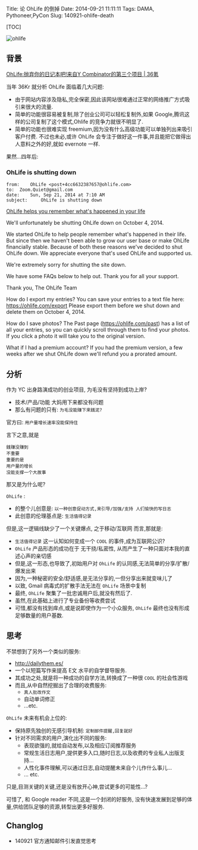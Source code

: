 Title: 论 OhLife 的倒掉
Date: 2014-09-21 11:11:11 
Tags: DAMA, Pythoneer,PyCon
Slug: 140921-ohlife-death

[TOC]

![ohlife](http://a.36krcnd.com/photo/5dfa0868b7808b19b22eb4617a374923.jpg)

## 背景

[OhLife:抛弃你的日记本吧!来自Y Combinator的第三个项目 | 36氪](http://www.36kr.com/p/2934.html)

当年 36Kr 就分析 OhLife 面临着几大问题:

- 由于网站内容涉及隐私,完全保密,因此该网站很难通过正常的网络推广方式吸引来很大的流量. 
- 简单的功能很容易被复制,除了创业公司可以轻松复制外,如果 Google,腾讯这样的公司复制了这个模式,Ohlife 的竞争力就很不明显了. 
- 简单的功能也很难实现 freemium,因为没有什么高级功能可以单独列出来吸引客户付费. 
不过也未必,或许 OhLife 会专注于做好这一件事,并且能把它做得出人意料之外的好,就如 evernote 一样. 


果然...四年后:

### OhLife is shutting down
```
from:    OhLife <post+4cc6632387657@ohlife.com>
to:  Zoom.Quiet@gmail.com
date:    Sun, Sep 21, 2014 at 7:10 AM
subject:     OhLife is shutting down
```

[OhLife helps you remember what's happened in your life](https://ohlife.com/shutdown)


We'll unfortunately be shutting OhLife down on October 4, 2014.

We started OhLife to help people remember what's happened in their life. But since then we haven't been able to grow our user base or make OhLife financially stable. Because of both these reasons we've decided to shut OhLife down. We appreciate everyone that's used OhLife and supported us.

We're extremely sorry for shutting the site down.

We have some FAQs below to help out. Thank you for all your support.

Thank you,
The OhLife Team

How do I export my entries?
You can save your entries to a text file here: https://ohlife.com/export
Please export them before we shut down and delete them on October 4, 2014.

How do I save photos?
The Past page (https://ohlife.com/past) has a list of all your entries, so you can quickly scroll through them to find your photos. If you click a photo it will take you to the original version.

What if I had a premium account?
If you had the premium version, a few weeks after we shut OhLife down we'll refund you a prorated amount.


## 分析

作为 YC 出身路演成功的创业项目,
为毛没有坚持到成功上岸?

- 技术/产品/功能 大妈用下来都没有问题
- 那么有问题的只有: `为毛没能赚下来銭泥?`

官方曰: `用户量增长速率没能保持住`

言下之意,就是

    銭赚没赚到
    不重要
    重要的是
    用户量的增长
    没能支撑一个大故事

那又是为什么呢?

`OhLife` :

- 的整个儿创意是: `以一种创意促动方式,来引导/加强/支持 人们愉快的写日志`
- 此创意的伦理基点是: `生活值得记录`

但是,这一逻辑线缺少了一个关键爆点, 之于移动/互联网 而言,那就是:

- `生活值得记录` 这一认知如何变成一个 `COOL` 的事件,成为互联网公识?
- `OhLife` 产品形态的成功在于 无干挠/私密性, 从而产生了一种只面对本我的直述心声的亲切感
- 但是,这一形态,也导致了,初始用户对 `OhLife` 的认同感,无法简单的分享/扩散/爆发出来
- 因为,一种秘密的安全/舒适感,是无法分享的,一但分享出来就变味儿了
- 以致, Gmail 病毒式的扩散手法无法在 `OhLife` 场景中复制
- 最终, `OhLife` 聚集了一批忠诚用户后,就没有然后了.
- 虽然,在此基础上进行了专业备份等收费尝试
- 可惜,都没有找到痒点,或是说即使作为一个小众服务, `OhLife` 最终也没有形成足够数量的用户基数.


## 思考

不禁想到了另外一个类似的服务: 

- http://dailythem.es/
- 一个以短篇写作来提高 E文 水平的自学督导服务.
- 其成功之处,就是将一种成功的自学方法,转换成了一种很 `COOL` 的社会性游戏
- 而且,从中自然挖掘出了合理的收费服务:
    + `真人批改作文`
    + 自动单词修正
    + ...etc.


`OhLife` 未来有机会上位的:

- 保持原先独创的无感引导机制: `定制邮件提醒,回复就好`
- 针对不同需求的用户,演化出不同的服务:
    + 表现欲强的,就给自动发布,以及相应订阅推荐服务
    + 常规生活日志用户,提供更多入口,随时日志,以及收费的专业私人出版支持...
    + 人性化事件理解,可以通过日志,自动提醒未来自个儿作什么事儿...
    + ... etc.


只是,目测关键的关键,还是没有放开心神,尝试更多的可能性...?

可惜了, 和 Google reader 不同,这是一个封闭的好服务,
没有快速发展到足够的体量,供给团队足够的资源,转型出更多好服务.

## Changlog

- 140921 官方通知邮件引发直觉思考
 
